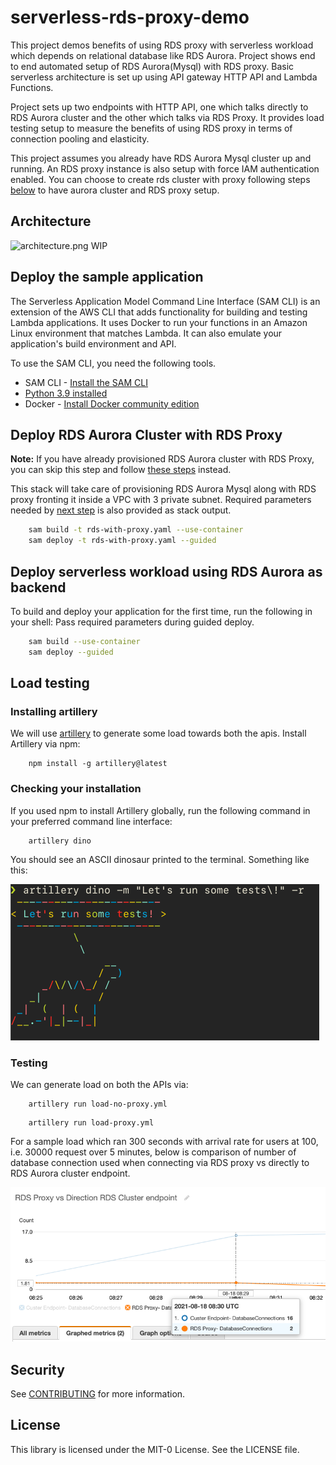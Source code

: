 # serverless-rds-proxy-demo

This project demos benefits of using RDS proxy with serverless workload which depends on relational database like RDS Aurora.
Project shows end to end automated setup of RDS Aurora(Mysql) with RDS proxy. Basic serverless architecture is set up 
using API gateway HTTP API and Lambda Functions.

Project sets up two endpoints with HTTP API, one which talks directly to RDS Aurora cluster and the other which talks 
via RDS Proxy. It provides load testing setup to measure the benefits of using RDS proxy in terms of connection pooling 
and elasticity.

This project assumes you already have RDS Aurora Mysql cluster up and running. An RDS proxy instance
is also setup with force IAM authentication enabled. You can choose to create rds cluster with proxy following 
steps [below](#deploy-rds-aurora-cluster-with-rds-proxy) to have aurora cluster and 
RDS proxy setup.

## Architecture

![architecture.png](architecture.png) WIP


## Deploy the sample application

The Serverless Application Model Command Line Interface (SAM CLI) is an extension of the AWS CLI that adds functionality for building and testing Lambda applications. 
It uses Docker to run your functions in an Amazon Linux environment that matches Lambda. It can also emulate your application's build environment and API.

To use the SAM CLI, you need the following tools.

* SAM CLI - [Install the SAM CLI](https://docs.aws.amazon.com/serverless-application-model/latest/developerguide/serverless-sam-cli-install.html)
* [Python 3.9 installed](https://www.python.org/downloads/)
* Docker - [Install Docker community edition](https://hub.docker.com/search/?type=edition&offering=community)

## Deploy RDS Aurora Cluster with RDS Proxy

**Note:** If you have already provisioned RDS Aurora cluster with RDS Proxy, you can skip 
this step and follow [these steps](#deploy-serverless-workload-using-rds-aurora-as-backend) instead.

This stack will take care of provisioning RDS Aurora Mysql along with RDS proxy fronting it inside
a VPC with 3 private subnet. Required parameters needed by [next step](#deploy-serverless-workload-using-rds-aurora-as-backend)
is also provided as stack output.

```bash
    sam build -t rds-with-proxy.yaml --use-container
    sam deploy -t rds-with-proxy.yaml --guided
```
## Deploy serverless workload using RDS Aurora as backend

To build and deploy your application for the first time, run the following in your shell:
Pass required parameters during guided deploy.

```bash
    sam build --use-container
    sam deploy --guided
```


## Load testing

### Installing artillery

We will use [artillery](https://artillery.io/docs/guides/overview/welcome.html) to generate some load towards both the apis. 
Install Artillery via npm:

```
    npm install -g artillery@latest
```

### Checking your installation

If you used npm to install Artillery globally, run the following command in your preferred command line interface:

```
    artillery dino
```

You should see an ASCII dinosaur printed to the terminal. Something like this:

![img.png](images/artillery.png)

### Testing

We can generate load on both the APIs via:

```
    artillery run load-no-proxy.yml
```

```
    artillery run load-proxy.yml
```

For a sample load which ran 300 seconds with arrival rate for users at 100, i.e. 30000 request over 5 minutes, below is
comparison of number of database connection used when connecting via RDS proxy vs directly to RDS Aurora cluster endpoint.

![img.png](metrics.png/img.png)
 

## Security

See [CONTRIBUTING](CONTRIBUTING.md#security-issue-notifications) for more information.

## License

This library is licensed under the MIT-0 License. See the LICENSE file.